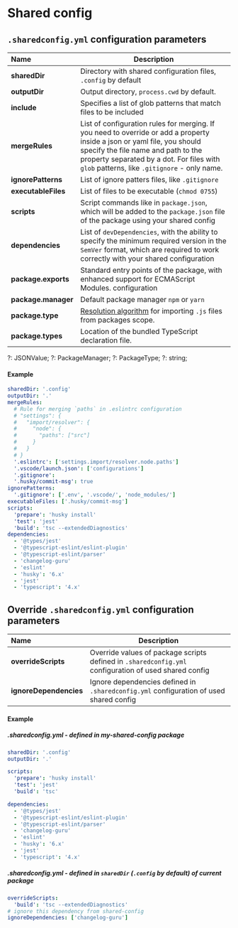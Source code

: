 # Shared config

## `.sharedconfig.yml` configuration parameters

| Name                | Description                                                                                                                                                                                                                                                 |
| :------------------ | ----------------------------------------------------------------------------------------------------------------------------------------------------------------------------------------------------------------------------------------------------------- |
| **sharedDir**       | Directory with shared configuration files, `.config` by default                                                                                                                                                                                             |
| **outputDir**       | Output directory, `process.cwd` by default.                                                                                                                                                                                                                 |
| **include**         | Specifies a list of glob patterns that match files to be included                                                                                                                                                                                           |
| **mergeRules**      | List of configuration rules for merging. If you need to override or add a property inside a json or yaml file, you should specify the file name and path to the property separated by a dot. For files with `glob` patterns, like `.gitignore` - only name. |
| **ignorePatterns**  | List of ignore patters files, like `.gitignore`                                                                                                                                                                                                             |
| **executableFiles** | List of files to be executable (`chmod 0755`)                                                                                                                                                                                                               |
| **scripts**         | Script commands like in `package.json`, which will be added to the `package.json` file of the package using your shared config                                                                                                                              |
| **dependencies**    | List of `devDependencies`, with the ability to specify the minimum required version in the `SemVer` format, which are required to work correctly with your shared configuration                                                                             |
| **package.exports** | Standard entry points of the package, with enhanced support for ECMAScript Modules. configuration                                                                                                                                                           |
| **package.manager** | Default package manager `npm` or `yarn`                                                                                                                                                                                                                     |
| **package.type**    | [Resolution algorithm](https://nodejs.org/api/esm.html#esm_package_json_type_field) for importing `.js` files from packages scope.                                                                                                                          |
| **package.types**   | Location of the bundled TypeScript declaration file.                                                                                                                                                                                                        |

?: JSONValue;
?: PackageManager;
?: PackageType;
?: string;

#### Example

```yaml
sharedDir: '.config'
outputDir: '.'
mergeRules:
  # Rule for merging `paths` in .eslintrc configuration
  # "settings": {
  #   "import/resolver": {
  #     "node": {
  #       "paths": ["src"]
  #     }
  #   }
  # }
  '.eslintrc': ['settings.import/resolver.node.paths']
  '.vscode/launch.json': ['configurations']
  '.gitignore':
  '.husky/commit-msg': true
ignorePatterns:
  '.gitignore': ['.env', '.vscode/', 'node_modules/']
executableFiles: ['.husky/commit-msg']
scripts:
  'prepare': 'husky install'
  'test': 'jest'
  'build': 'tsc --extendedDiagnostics'
dependencies:
  - '@types/jest'
  - '@typescript-eslint/eslint-plugin'
  - '@typescript-eslint/parser'
  - 'changelog-guru'
  - 'eslint'
  - 'husky': '6.x'
  - 'jest'
  - 'typescript': '4.x'
```

## Override `.sharedconfig.yml` configuration parameters

| Name                   | Description                                                                                           |
| :--------------------- | ----------------------------------------------------------------------------------------------------- |
| **overrideScripts**    | Override values of package scripts defined in `.sharedconfig.yml` configuration of used shared config |
| **ignoreDependencies** | Ignore dependencies defined in `.sharedconfig.yml` configuration of used shared config                |

#### Example

##### .sharedconfig.yml - defined in my-shared-config package

```yaml
sharedDir: '.config'
outputDir: '.'

scripts:
  'prepare': 'husky install'
  'test': 'jest'
  'build': 'tsc'

dependencies:
  - '@types/jest'
  - '@typescript-eslint/eslint-plugin'
  - '@typescript-eslint/parser'
  - 'changelog-guru'
  - 'eslint'
  - 'husky': '6.x'
  - 'jest'
  - 'typescript': '4.x'
```

##### .sharedconfig.yml - defined in `sharedDir` (`.config` by default) of current package

```yaml
overrideScripts:
  'build': 'tsc --extendedDiagnostics'
# ignore this dependency from shared-config
ignoreDependencies: ['changelog-guru']
```
